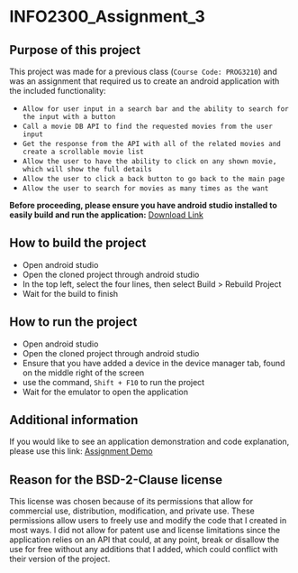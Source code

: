 # INFO2300_Assignment_3

## Purpose of this project

This project was made for a previous class (`Course Code: PROG3210`) and was an assignment that required us to create an android application with the included functionality:
* `Allow for user input in a search bar and the ability to search for the input with a button`
* `Call a movie DB API to find the requested movies from the user input`
* `Get the response from the API with all of the related movies and create a scrollable movie list`
* `Allow the user to have the ability to click on any shown movie, which will show the full details`
* `Allow the user to click a back button to go back to the main page`
* `Allow the user to search for movies as many times as the want`

**Before proceeding, please ensure you have android studio installed to easily build and run the application:**
[Download Link](https://developer.android.com/studio)

## How to build the project
* Open android studio
* Open the cloned project through android studio
* In the top left, select the four lines, then select Build > Rebuild Project
* Wait for the build to finish

## How to run the project
* Open android studio
* Open the cloned project through android studio
* Ensure that you have added a device in the device manager tab, found on the middle  right of the screen
* use the command, `Shift + F10` to run the project
* Wait for the emulator to open the application

## Additional information
If you would like to see an application demonstration and code explanation, please use this link: [Assignment Demo](https://www.youtube.com/watch?v=f4RQ2H1odec)

## Reason for the BSD-2-Clause license
This license was chosen because of its permissions that allow for commercial use, distribution, modification, and private use. These permissions allow users to freely use and modify the code that I created in most ways. I did not allow for patent use and license limitations since the application relies on an API that could, at any point, break or disallow the use for free without any additions that I added, which could conflict with their version of the project.